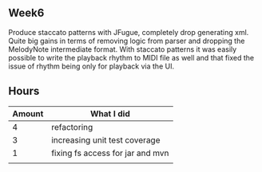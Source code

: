 ## Week6

Produce staccato patterns with JFugue, completely drop generating xml. Quite big gains in terms of removing logic from parser and dropping the MelodyNote intermediate format. With staccato patterns it was easily possible to write the playback rhythm to MIDI file as well and that fixed the issue of rhythm being only for playback via the UI.

## Hours

|Amount|What I did|
|-|-|
|4|refactoring|
|3|increasing unit test coverage|
|1|fixing fs access for jar and mvn|
|||
